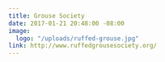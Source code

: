 ```yaml
---
title: Grouse Society
date: 2017-01-21 20:48:00 -08:00
image:
  logo: "/uploads/ruffed-grouse.jpg"
link: http://www.ruffedgrousesociety.org/
---
```


